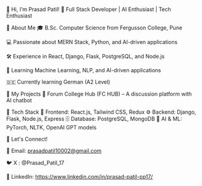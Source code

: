👋 Hi, I'm Prasad Patil!
🚀 Full Stack Developer | AI Enthusiast | Tech Enthusiast

🔹 About Me
🎓 B.Sc. Computer Science from Fergusson College, Pune

💻 Passionate about MERN Stack, Python, and AI-driven applications

🛠️ Experience in React, Django, Flask, PostgreSQL, and Node.js

🧠 Learning Machine Learning, NLP, and AI-driven applications

🇩🇪 Currently learning German (A2 Level)

🔹 My Projects
📌 Forum College Hub (FC HUB) – A discussion platform with AI chatbot

🔹 Tech Stack
🚀 Frontend: React.js, Tailwind CSS, Redux
⚙️ Backend: Django, Flask, Node.js, Express
🗄️ Database: PostgreSQL, MongoDB
🧠 AI & ML: PyTorch, NLTK, OpenAI GPT models

🔹 Let's Connect!

📧 Email: prasadpatil10002@gmail.com

🐦 X : @Prasad_Patil_17

💼 LinkedIn: https://www.linkedin.com/in/prasad-patil-pp17/ 
